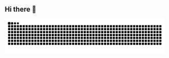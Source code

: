 ## Hi there 👋

<!--
**msk-024/msk-024** is a ✨ _special_ ✨ repository because its `README.md` (this file) appears on your GitHub profile.

Here are some ideas to get you started:

- 🔭 I’m currently working on ...
- 🌱 I’m currently learning ...
- 👯 I’m looking to collaborate on ...
- 🤔 I’m looking for help with ...
- 💬 Ask me about ...
- 📫 How to reach me: ...
- 😄 Pronouns: ...
- ⚡ Fun fact: ...
-->

<picture>
  <source media="(prefers-color-scheme: dark)" srcset="https://raw.githubusercontent.com/msk-024/msk-024/output/github-contribution-grid-snake-dark.svg">
  <source media="(prefers-color-scheme: light)" srcset="https://raw.githubusercontent.com/msk-024/msk-024/output/github-contribution-grid-snake.svg">
  <img alt="github contribution grid snake animation" src="https://raw.githubusercontent.com/msk-024/msk-024/output/github-contribution-grid-snake.svg">
</picture>
